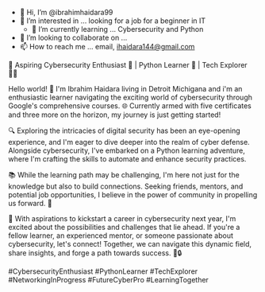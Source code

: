 - 👋 Hi, I’m @ibrahimhaidara99
- 👀 I’m interested in ... looking for a job for a beginner in IT
  - 🌱 I’m currently learning ... Cybersecurity and Python
- 💞️ I’m looking to collaborate on ...
- 📫 How to reach me ... email, ihaidara144@gmail.com

<!---
ibrahimhaidara99/ibrahimhaidara99 is a ✨ special ✨ repository because its `README.md` (this file) appears on your GitHub profile.
You can click the Preview link to take a look at your changes.
--->
🔐 Aspiring Cybersecurity Enthusiast 🚀 | Python Learner 🐍 | Tech Explorer 👩‍💻

Hello world! 👋 I'm Ibrahim Haidara living in Detroit Michigana and i'm an enthusiastic learner navigating the exciting world of cybersecurity through Google's comprehensive courses. 🌐 Currently armed with five certificates and three more on the horizon, my journey is just getting started!

🔍 Exploring the intricacies of digital security has been an eye-opening experience, and I'm eager to dive deeper into the realm of cyber defense. Alongside cybersecurity, I've embarked on a Python learning adventure, where I'm crafting the skills to automate and enhance security practices.

📚 While the learning path may be challenging, I'm here not just for the knowledge but also to build connections. Seeking friends, mentors, and potential job opportunities, I believe in the power of community in propelling us forward. 🤝

💼 With aspirations to kickstart a career in cybersecurity next year, I'm excited about the possibilities and challenges that lie ahead. If you're a fellow learner, an experienced mentor, or someone passionate about cybersecurity, let's connect! Together, we can navigate this dynamic field, share insights, and forge a path towards success. 🚀🔒

#CybersecurityEnthusiast #PythonLearner #TechExplorer #NetworkingInProgress #FutureCyberPro #LearningTogether




